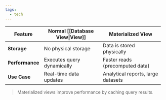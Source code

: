 ```yaml
---
tags:
  - tech
---
```

| Feature         | Normal [[Database View\|View]]                | Materialized View                  |
| --------------- | -------------------------- | ---------------------------------- |
| **Storage**     | No physical storage        | Data is stored physically          |
| **Performance** | Executes query dynamically | Faster reads (precomputed data)    |
| **Use Case**    | Real-time data updates     | Analytical reports, large datasets |
> Materialized views improve performance by caching query results.
